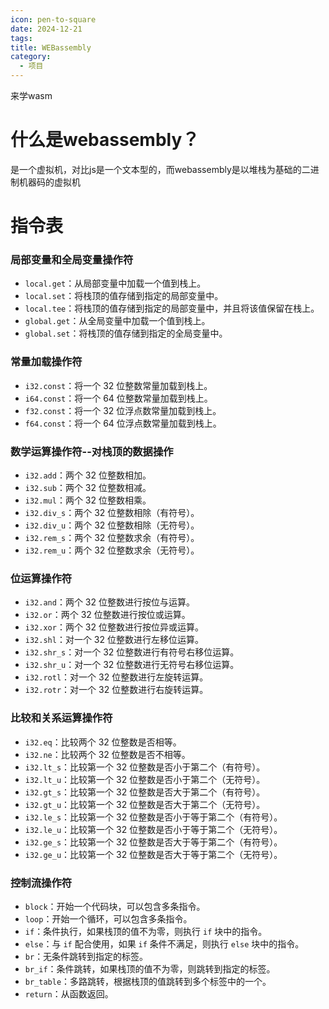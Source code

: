 ```yaml
---
icon: pen-to-square
date: 2024-12-21
tags: 
title: WEBassembly
category:
  - 项目
---
```

来学wasm
# 什么是webassembly？
是一个虚拟机，对比js是一个文本型的，而webassembly是以堆栈为基础的二进制机器码的虚拟机

# 指令表

### 局部变量和全局变量操作符
- `local.get`：从局部变量中加载一个值到栈上。
- `local.set`：将栈顶的值存储到指定的局部变量中。
- `local.tee`：将栈顶的值存储到指定的局部变量中，并且将该值保留在栈上。
- `global.get`：从全局变量中加载一个值到栈上。
- `global.set`：将栈顶的值存储到指定的全局变量中。

### 常量加载操作符
- `i32.const`：将一个 32 位整数常量加载到栈上。
- `i64.const`：将一个 64 位整数常量加载到栈上。
- `f32.const`：将一个 32 位浮点数常量加载到栈上。
- `f64.const`：将一个 64 位浮点数常量加载到栈上。

### 数学运算操作符--对栈顶的数据操作
- `i32.add`：两个 32 位整数相加。
- `i32.sub`：两个 32 位整数相减。
- `i32.mul`：两个 32 位整数相乘。
- `i32.div_s`：两个 32 位整数相除（有符号）。
- `i32.div_u`：两个 32 位整数相除（无符号）。
- `i32.rem_s`：两个 32 位整数求余（有符号）。
- `i32.rem_u`：两个 32 位整数求余（无符号）。

### 位运算操作符
- `i32.and`：两个 32 位整数进行按位与运算。
- `i32.or`：两个 32 位整数进行按位或运算。
- `i32.xor`：两个 32 位整数进行按位异或运算。
- `i32.shl`：对一个 32 位整数进行左移位运算。
- `i32.shr_s`：对一个 32 位整数进行有符号右移位运算。
- `i32.shr_u`：对一个 32 位整数进行无符号右移位运算。
- `i32.rotl`：对一个 32 位整数进行左旋转运算。
- `i32.rotr`：对一个 32 位整数进行右旋转运算。

### 比较和关系运算操作符
- `i32.eq`：比较两个 32 位整数是否相等。
- `i32.ne`：比较两个 32 位整数是否不相等。
- `i32.lt_s`：比较第一个 32 位整数是否小于第二个（有符号）。
- `i32.lt_u`：比较第一个 32 位整数是否小于第二个（无符号）。
- `i32.gt_s`：比较第一个 32 位整数是否大于第二个（有符号）。
- `i32.gt_u`：比较第一个 32 位整数是否大于第二个（无符号）。
- `i32.le_s`：比较第一个 32 位整数是否小于等于第二个（有符号）。
- `i32.le_u`：比较第一个 32 位整数是否小于等于第二个（无符号）。
- `i32.ge_s`：比较第一个 32 位整数是否大于等于第二个（有符号）。
- `i32.ge_u`：比较第一个 32 位整数是否大于等于第二个（无符号）。

### 控制流操作符
- `block`：开始一个代码块，可以包含多条指令。
- `loop`：开始一个循环，可以包含多条指令。
- `if`：条件执行，如果栈顶的值不为零，则执行 `if` 块中的指令。
- `else`：与 `if` 配合使用，如果 `if` 条件不满足，则执行 `else` 块中的指令。
- `br`：无条件跳转到指定的标签。
- `br_if`：条件跳转，如果栈顶的值不为零，则跳转到指定的标签。
- `br_table`：多路跳转，根据栈顶的值跳转到多个标签中的一个。
- `return`：从函数返回。
